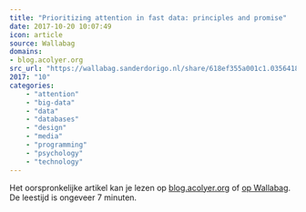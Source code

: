 ```yaml
---
title: "Prioritizing attention in fast data: principles and promise"
date: 2017-10-20 10:07:49
icon: article
source: Wallabag
domains:
- blog.acolyer.org
src_url: "https://wallabag.sanderdorigo.nl/share/618ef355a001c1.03564184"
2017: "10"
categories:
    - "attention"
    - "big-data"
    - "data"
    - "databases"
    - "design"
    - "media"
    - "programming"
    - "psychology"
    - "technology"
---
```

Het oorspronkelijke artikel kan je lezen op [blog.acolyer.org](https://blog.acolyer.org/2017/01/19/prioritizing-attention-in-fast-data-principles-and-promise/) of [op Wallabag](https://wallabag.sanderdorigo.nl/share/618ef355a001c1.03564184). De leestijd is ongeveer 7 minuten.